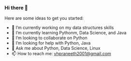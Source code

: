 ### Hi there 👋

<!--
**vhpraneeth/vhpraneeth** is a ✨ _special_ ✨ repository because its `README.md` (this file) appears on your GitHub profile.-->

Here are some ideas to get you started:

- 🔭 I’m currently working on my data structures skills
- 🌱 I’m currently learning Pythonm, Data Science, and Java
- 👯 I’m looking to collaborate on Python
- 🤔 I’m looking for help with Python, Java
- 💬 Ask me about Python, Data Science, Linux
- 📫 How to reach me: vhpraneeth2001@gmail.com


